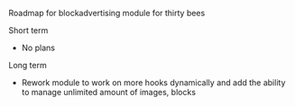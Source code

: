 Roadmap for blockadvertising module for thirty bees

Short term

* No plans

Long term

* Rework module to work on more hooks dynamically and add the ability to manage unlimited amount of images, blocks